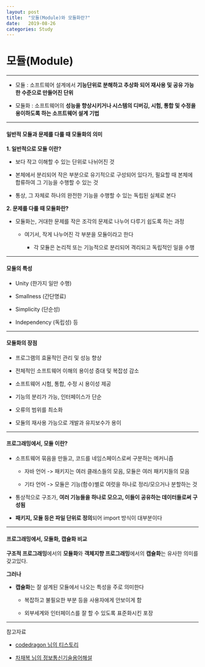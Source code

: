 ```yaml
---
layout: post
title:  "모듈(Module)와 모듈화란?"
date:   2019-08-26
categories: Study
---
```


# 모듈(Module)

---

- 모듈 : 소프트웨어 설계에서 **기능단위로 분해하고 추상화 되어 재사용 및 공유 가능한 수준으로 만들어진 단위**

- 모듈화 : 소프트웨어의 **성능을 향상시키거나 시스템의 디버깅, 시험, 통합 및 수정을 용이하도록 하는 소프트웨어 설계 기법**

---

#### 일반적 모듈과 문제를 다룰 때 모듈화의 의미

**1. 일반적으로 모듈 이란?**

- 보다 작고 이해할 수 있는 단위로 나뉘어진 것

- 본체에서 분리되어 작은 부분으로 유기적으로 구성되어 있다가, 필요할 때 본체에 합류하여 그 기능을 수행할 수 있는 것

- 통상, 그 자체로 하나의 완전한 기능을 수행할 수 있는 독립된 실체로 본다

**2. 문제를 다룰 때 모듈화란?**

- 모듈화는, 거대한 문제를 작은 조각의 문제로 나누어 다루기 쉽도록 하는 과정

    - 여기서, 작게 나누어진 각 부분을 모듈이라고 한다
    
        - 각 모듈은 논리적 또는 기능적으로 분리되어 격리되고 독립적인 일을 수행

---

#### 모듈의 특성

- Unity (한가지 일만 수행)

- Smallness (간단명료)

- Simplicity (단순성)

- Independency (독립성) 등

---

#### 모듈화의 장점

- 프로그램의 효율적인 관리 및 성능 향상

- 전체적인 소프트웨어 이해의 용이성 증대 및 복잡성 감소

- 소프트웨어 시험, 통합, 수정 시 용이성 제공

- 기능의 분리가 가능, 인터페이스가 단순

- 오류의 범위를 최소화

- 모듈의 재사용 가능으로 개발과 유지보수가 용이

---

#### 프로그래밍에서, 모듈 이란?

- 소프트웨어 묶음을 만들고, 코드를 네임스페이스로써 구분하는 메커니즘
    
    - 자바 언어 -> 패키지는 여러 클래스들의 모음, 모듈은 여러 패키지들의 모음
    
    - 기타 언어 -> 모듈은 기능(함수)별로 여럿을 하나로 정리/모으거나 분할하는 것
    
- 통상적으로 구조가, **여러 기능들을 하나로 모으고, 이들이 공유하는 데이터들로써 구성됨**

- **패키지, 모듈 등은 파일 단위로 정의**되어 import 방식이 대부분이다

---

#### 프로그래밍에서, 모듈화, 캡슐화 비교

**구조적 프로그래밍**에서의 **모듈화**와 **객체지향 프로그래밍**에서의 **캡슐화**는 유사한 의미를 갖고있다.

**그러나**

- **캡슐화**는 잘 설계된 모듈에서 나오는 특성을 주로 의미한다

    - 복잡하고 불필요한 부분 등을 사용자에게 안보이게 함
    
    - 외부세계와 인터페이스를 잘 할 수 있도록 표준화시킨 포장
    
---

참고자료

- [codedragon 님의 티스토리](https://codedragon.tistory.com/6139)

- [차재복 님의 정보통신기술용어해설](http://www.ktword.co.kr/word/abbr_view.php?m_temp1=2226)